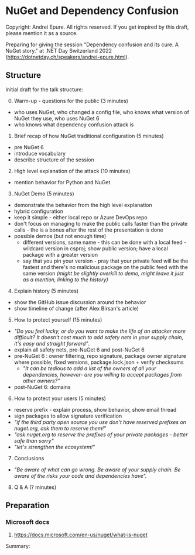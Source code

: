# NuGet and Dependency Confusion

Copyright: Andrei Epure. All rights reserved.
If you get inspired by this draft, please mention it as a source.

Preparing for giving the session "Dependency confusion and its cure. A NuGet story." at .NET Day Switzerland 2022 (https://dotnetday.ch/speakers/andrei-epure.html).

## Structure

Initial draft for the talk structure:


0. Warm-up - questions for the public (3 minutes)
  * who uses NuGet, who changed a config file, who knows what version of NuGet they use, who uses NuGet 6
  * who knows what dependency confusion attack is

1. Brief recap of how NuGet traditional configuration (5 minutes)
  * pre NuGet 6
  * introduce vocabulary
  * describe structure of the session
  
2. High level explanation of the attack (10 minutes)
  * mention behavior for Python and NuGet
  
3. NuGet Demo (5 minutes)
  * demonstrate the behavior from the high level explanation
  * hybrid configuration
  * keep it simple - either local repo or Azure DevOps repo
  * don't focus on managing to make the public calls faster than the private calls - the is a bonus after the rest of the presentation is done
  * possible demos (but not enough time)
    * different versions, same name - this can be done with a local feed - wildcard version in csproj; show public version; have a local package with a greater version
	* say that you pin your version - pray that your private feed will be the fastest and there's no malicious package on the public feed with the same version _(might be slightly overkill to demo, might leave it just as a mention, linking to the history)_

4. Explain history (5 minutes)
  * show the GitHub issue discussion around the behavior
  * show timeline of change (after Alex Birsan's article)

5. How to protect yourself (15 minutes)
  * _"Do you feel lucky, or do you want to make the life of an attacker more difficult? It doesn't cost much to add safety nets in your supply chain, it's easy and straight forward"_.
  * explain all safety nets, pre-NuGet 6 and post-NuGet 6
  * pre-NuGet 6 : owner filtering, repo signature, package owner signature where possible, fixed versions, package.lock.json + verify checksums  
    * _"It can be tedious to add a list of the owners of all your dependencies, however- are you willing to accept packages from other owners?"_
  * post-NuGet 6: domains
  
6. How to protect your users (5 minutes)
  * reserve prefix - explain process, show behavior, show email thread
  * sign packages to allow signature verification
  * _"if the third party open source you use don't have reserved prefixes on nuget.org, ask them to reserve them!"_
  * _"ask nuget.org to reserve the prefixes of your private packages - better safe than sorry"_
  * _"let's strengthen the ecosystem!"_
  
7. Conclusions
  * _"Be aware of what can go wrong. Be aware of your supply chain. Be aware of the risks your code and dependencies have"._

8. Q & A (? minutes)


## Preparation

### Microsoft docs

1. https://docs.microsoft.com/en-us/nuget/what-is-nuget

Summary: 